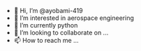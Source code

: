 - 👋 Hi, I’m @ayobami-419
- 👀 I’m interested in aerospace engineering
- 🌱 I’m currently python
- 💞️ I’m looking to collaborate on ...
- 📫 How to reach me ...

<!---
ayobami-419/ayobami-419 is a ✨ special ✨ repository because its `README.md` (this file) appears on your GitHub profile.
You can click the Preview link to take a look at your changes.
--->
